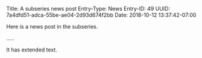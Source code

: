 Title: A subseries news post
Entry-Type: News
Entry-ID: 49
UUID: 7a4dfd51-adca-55be-ae04-2d93d674f2bb
Date: 2018-10-12 13:37:42-07:00

Here is a news post in the subseries.

.....

It has extended text.
